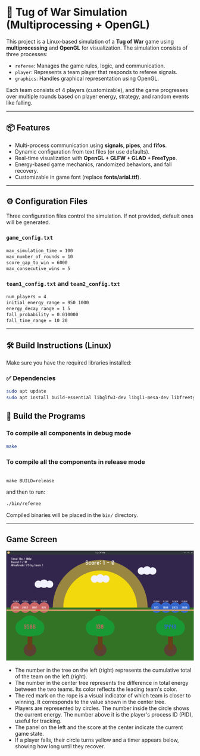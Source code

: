 # 🧠 Tug of War Simulation (Multiprocessing + OpenGL)

This project is a Linux-based simulation of a **Tug of War** game using **multiprocessing** and **OpenGL** for visualization. The simulation consists of three processes:

- `referee`: Manages the game rules, logic, and communication.
- `player`: Represents a team player that responds to referee signals.
- `graphics`: Handles graphical representation using OpenGL.

Each team consists of 4 players (customizable), and the game progresses over multiple rounds based on player energy, strategy, and random events like falling.

---

## 📦 Features

- Multi-process communication using **signals**, **pipes**, and **fifos**.
- Dynamic configuration from text files (or use defaults).
- Real-time visualization with **OpenGL + GLFW + **GLAD** + FreeType**.
- Energy-based game mechanics, randomized behaviors, and fall recovery.
- Customizable in game font (replace **fonts/arial.ttf**).

---

## ⚙️ Configuration Files

Three configuration files control the simulation. If not provided, default ones will be generated.

### `game_config.txt`

```
max_simulation_time = 100
max_number_of_rounds = 10
score_gap_to_win = 6000
max_consecutive_wins = 5
```

### `team1_config.txt` and `team2_config.txt`

```
num_players = 4
initial_energy_range = 950 1000
energy_decay_range = 1 5
fall_probability = 0.010000
fall_time_range = 10 20
```

---

## 🛠️ Build Instructions (Linux)

Make sure you have the required libraries installed:

### ✅ Dependencies

```bash
sudo apt update
sudo apt install build-essential libglfw3-dev libgl1-mesa-dev libfreetype6-dev
```

## 🔨 Build the Programs

### To compile all components in debug mode

```bash
make
```

### To compile all the components in release mode

```

make BUILD=release
```

and then to run:

```bash
./bin/referee
```

Compiled binaries will be placed in the `bin/` directory.

---

## Game Screen

![Game Screen](screenshot.png "Game Screen")

- The number in the tree on the left (right) represents the cumulative total of the team on the left (right).
- The number in the center tree represents the difference in total energy between the two teams. Its color reflects the leading team's color.
- The red mark on the rope is a visual indicator of which team is closer to winning. It corresponds to the value shown in the center tree.
- Players are represented by circles. The number inside the circle shows the current energy. The number above it is the player's process ID (PID), useful for tracking.
- The panel on the left and the score at the center indicate the current game state.
- If a player falls, their circle turns yellow and a timer appears below, showing how long until they recover.
